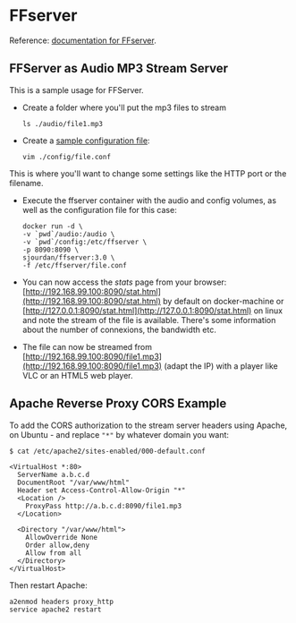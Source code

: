 # FFserver

Reference: [documentation for FFserver](https://ffmpeg.org/ffserver.html).

## FFServer as Audio MP3 Stream Server

This is a sample usage for FFServer.

- Create a folder where you'll put the mp3 files to stream

      ls ./audio/file1.mp3

- Create a [sample configuration file](./config/file.conf):

      vim ./config/file.conf

This is where you'll want to change some settings like the HTTP port or the filename.

- Execute the ffserver container with the audio and config volumes, as well as the configuration file for this case:

      docker run -d \
      -v `pwd`/audio:/audio \
      -v `pwd`/config:/etc/ffserver \
      -p 8090:8090 \
      sjourdan/ffserver:3.0 \
      -f /etc/ffserver/file.conf

- You can now access the _stats_ page from your browser: [http://192.168.99.100:8090/stat.html](http://192.168.99.100:8090/stat.html) by default on docker-machine or [http://127.0.0.1:8090/stat.html](http://127.0.0.1:8090/stat.html) on linux and note the stream of the file is available. There's some information about the number of connexions, the bandwidth etc.

- The file can now be streamed from [http://192.168.99.100:8090/file1.mp3](http://192.168.99.100:8090/file1.mp3) (adapt the IP) with a player like VLC or an HTML5 web player.

## Apache Reverse Proxy CORS Example

To add the CORS authorization to the stream server headers using Apache, on Ubuntu - and replace `"*"` by whatever domain you want:

```
$ cat /etc/apache2/sites-enabled/000-default.conf

<VirtualHost *:80>
  ServerName a.b.c.d
  DocumentRoot "/var/www/html"
  Header set Access-Control-Allow-Origin "*"
  <Location />
    ProxyPass http://a.b.c.d:8090/file1.mp3
  </Location>

  <Directory "/var/www/html">
    AllowOverride None
    Order allow,deny
    Allow from all
  </Directory>
</VirtualHost>
```

Then restart Apache:

```
a2enmod headers proxy_http
service apache2 restart
```
